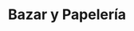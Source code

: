 ---
title: "Bazar y Papelería"
url: /quito/bazar-y-papeleria-alberto-einstein/
shop: Schreibwaren
---